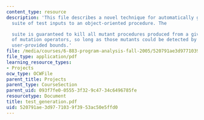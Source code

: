 ```yaml
---
content_type: resource
description: 'This file describes a novel technique for automatically generating a
  suite of test inputs to an object-oriented procedure. The

  suite is guaranteed to kill all mutant procedures produced from a given catalog
  of mutation operators, so long as those mutants could be detected by some test within
  user-provided bounds.'
file: /media/courses/6-883-program-analysis-fall-2005/520791ae3d9771039f3953ac50e5ffd0_test_generation.pdf
file_type: application/pdf
learning_resource_types:
- Projects
ocw_type: OCWFile
parent_title: Projects
parent_type: CourseSection
parent_uid: 093f7fe0-0555-3f32-9c47-34c6496785fe
resourcetype: Document
title: test_generation.pdf
uid: 520791ae-3d97-7103-9f39-53ac50e5ffd0
---
```

